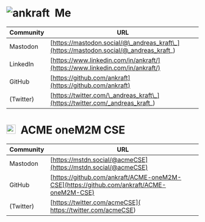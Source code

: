 
# ![ankraft](https://github.com/ankraft.png?size=24)&nbsp;&nbsp;Me

| Community | URL |
|-|-|
| Mastodon   | [https://mastodon.social/@\_andreas_kraft\_](https://mastodon.social/@_andreas_kraft_) |
| LinkedIn   | [https://www.linkedin.com/in/ankraft/](https://www.linkedin.com/in/ankraft/)           |
| GitHub     | [https://github.com/ankraft](https://github.com/ankraft)                               |
| (Twitter)  | [https://twitter.com/\_andreas_kraft\_](https://twitter.com/_andreas_kraft_) |

# <img src="https://github.com/ankraft/ACME-oneM2M-CSE/blob/master/acme/webui/web/img/acme_sm.png" height="24">&nbsp;&nbsp;ACME oneM2M CSE

| Community | URL |
|-|-|
| Mastodon   | [https://mstdn.social/@acmeCSE](https://mstdn.social/@acmeCSE)                            |
| GitHub     | [https://github.com/ankraft/ACME-oneM2M-CSE](https://github.com/ankraft/ACME-oneM2M-CSE)  |
| (Twitter)  | [https://twitter.com/acmeCSE]( https://twitter.com/acmeCSE)                               |




